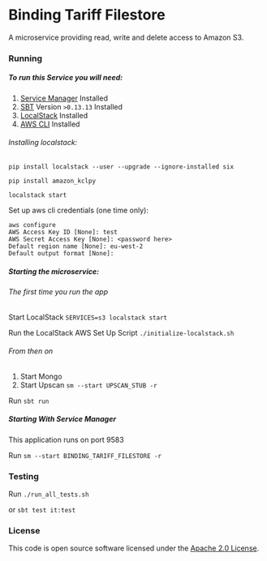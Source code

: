 
# Binding Tariff Filestore

A microservice providing read, write and delete access to Amazon S3.

### Running

##### To run this Service you will need:

1) [Service Manager](https://github.com/hmrc/service-manager) Installed
2) [SBT](https://www.scala-sbt.org) Version `>0.13.13` Installed
3) [LocalStack](https://github.com/localstack/localstack) Installed
4) [AWS CLI](https://aws.amazon.com/cli/) Installed

###### Installing localstack:

`pip install localstack --user --upgrade --ignore-installed six`

`pip install amazon_kclpy`

`localstack start`

Set up aws cli credentials (one time only):

```
aws configure
AWS Access Key ID [None]: test
AWS Secret Access Key [None]: <password here>
Default region name [None]: eu-west-2
Default output format [None]:
```

##### Starting the microservice:

###### The first time you run the app

Start LocalStack `SERVICES=s3 localstack start`

Run the LocalStack AWS Set Up Script `./initialize-localstack.sh`

###### From then on

1) Start Mongo
2) Start Upscan `sm --start UPSCAN_STUB -r`

Run `sbt run`

##### Starting With Service Manager

This application runs on port 9583

Run `sm --start BINDING_TARIFF_FILESTORE -r`

### Testing

Run `./run_all_tests.sh`

or `sbt test it:test`


### License

This code is open source software licensed under the [Apache 2.0 License]("http://www.apache.org/licenses/LICENSE-2.0.html").
